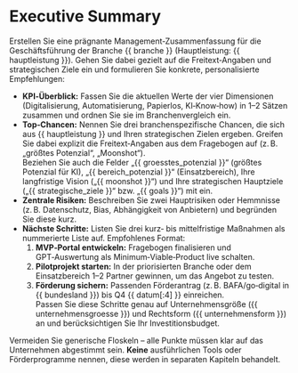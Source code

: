 # Executive Summary

Erstellen Sie eine prägnante Management‑Zusammenfassung für die Geschäftsführung der Branche {{ branche }} (Hauptleistung: {{ hauptleistung }}). Gehen Sie dabei gezielt auf die Freitext‑Angaben und strategischen Ziele ein und formulieren Sie konkrete, personalisierte Empfehlungen:

* **KPI‑Überblick:** Fassen Sie die aktuellen Werte der vier Dimensionen (Digitalisierung, Automatisierung, Papierlos, KI‑Know‑how) in 1–2 Sätzen zusammen und ordnen Sie sie im Branchenvergleich ein.
* **Top‑Chancen:** Nennen Sie drei branchenspezifische Chancen, die sich aus {{ hauptleistung }} und Ihren strategischen Zielen ergeben. Greifen Sie dabei explizit die Freitext‑Angaben aus dem Fragebogen auf (z. B. „größtes Potenzial“, „Moonshot“).  
  Beziehen Sie auch die Felder „{{ groesstes_potenzial }}“ (größtes Potenzial für KI), „{{ bereich_potenzial }}“ (Einsatzbereich), Ihre langfristige Vision („{{ moonshot }}“) und Ihre strategischen Hauptziele („{{ strategische_ziele }}“ bzw. „{{ goals }}“) mit ein.
* **Zentrale Risiken:** Beschreiben Sie zwei Hauptrisiken oder Hemmnisse (z. B. Datenschutz, Bias, Abhängigkeit von Anbietern) und begründen Sie diese kurz.  
* **Nächste Schritte:** Listen Sie drei kurz‑ bis mittelfristige Maßnahmen als nummerierte Liste auf. Empfohlenes Format:  
  1) **MVP‑Portal entwickeln:** Fragebogen finalisieren und GPT‑Auswertung als Minimum‑Viable‑Product live schalten.  
  2) **Pilotprojekt starten:** In der priorisierten Branche oder dem Einsatzbereich 1–2 Partner gewinnen, um das Angebot zu testen.  
  3) **Förderung sichern:** Passenden Förderantrag (z. B. BAFA/go‑digital in {{ bundesland }}) bis Q4 {{ datum[:4] }} einreichen.  
  Passen Sie diese Schritte genau auf Unternehmensgröße ({{ unternehmensgroesse }}) und Rechtsform ({{ unternehmensform }}) an und berücksichtigen Sie Ihr Investitionsbudget.

Vermeiden Sie generische Floskeln – alle Punkte müssen klar auf das Unternehmen abgestimmt sein. **Keine** ausführlichen Tools oder Förderprogramme nennen, diese werden in separaten Kapiteln behandelt.

